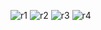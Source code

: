![r1](https://user-images.githubusercontent.com/83782334/204868173-b36e035e-bda1-4620-b1ac-6fdbf7a3dd54.PNG)
![r2](https://user-images.githubusercontent.com/83782334/204868178-7ac7549b-e954-41cc-ad83-278b6ca9fe14.PNG)
![r3](https://user-images.githubusercontent.com/83782334/204868185-4d3f855f-b98a-4fcb-a990-86ebd9be13ad.PNG)
![r4](https://user-images.githubusercontent.com/83782334/204868190-4a0fffd5-a741-402d-8b40-a64b7edc36d3.PNG)
